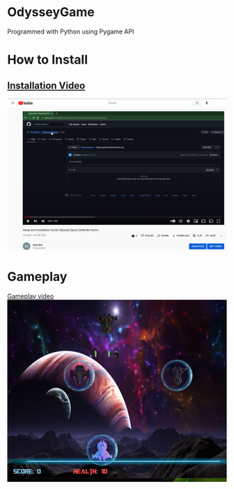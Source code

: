 # OdysseyGame
Programmed with Python using Pygame API
<h1>How to Install</h1>
<a href="https://www.youtube.com/watch?v=KCxFUK-ZC0I&t=26s&ab_channel=HypeByte"><h2>Installation Video</h2></a>
<img src="gamecode/asset/installexample.PNG" href="https://www.youtube.com/watch?v=KCxFUK-ZC0I&t=26s&ab_channel=HypeByte" alt="Image of install guide video"></img>
<h1>Gameplay</h1>
<a href="https://www.youtube.com/watch?v=C6q6Rs6dH6c&ab_channel=HypeByte">Gameplay video</a>
<img src="gamecode/asset/gameplayexample.PNG" href="https://www.youtube.com/watch?v=C6q6Rs6dH6c&ab_channel=HypeByte" alt ="Gameplay"></img>


